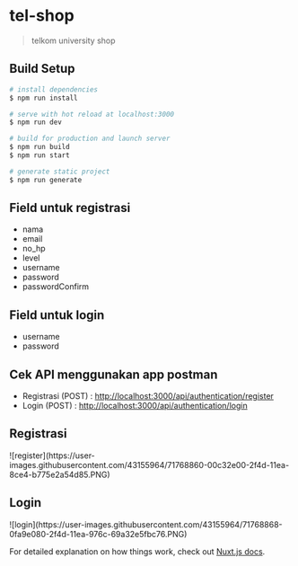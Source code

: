 # tel-shop

> telkom university shop

## Build Setup

``` bash
# install dependencies
$ npm run install

# serve with hot reload at localhost:3000
$ npm run dev

# build for production and launch server
$ npm run build
$ npm run start

# generate static project
$ npm run generate
```

<h2>Field untuk registrasi</h2>
<ul>
    <li>nama</li>
    <li>email</li>
    <li>no_hp</li>
    <li>level</li>
    <li>username</li>
    <li>password</li>
    <li>passwordConfirm</li>
</ul>

<h2>Field untuk login</h2>
<ul>
    <li>username</li>
    <li>password</li>
</ul>

<h2>Cek API menggunakan app postman</h2>
<ul>
    <li>Registrasi (POST) : <a href="http://localhost:3000/api/authentication/register">http://localhost:3000/api/authentication/register</a></li>
    <li>Login (POST) : <a href="http://localhost:3000/api/authentication/login">http://localhost:3000/api/authentication/login</a></li>
</ul>


<h2>Registrasi</h2>
![register](https://user-images.githubusercontent.com/43155964/71768860-00c32e00-2f4d-11ea-8ce4-b775e2a54d85.PNG)


<h2>Login</h2>
![login](https://user-images.githubusercontent.com/43155964/71768868-0fa9e080-2f4d-11ea-976c-69a32e5fbc76.PNG)

For detailed explanation on how things work, check out [Nuxt.js docs](https://nuxtjs.org).

